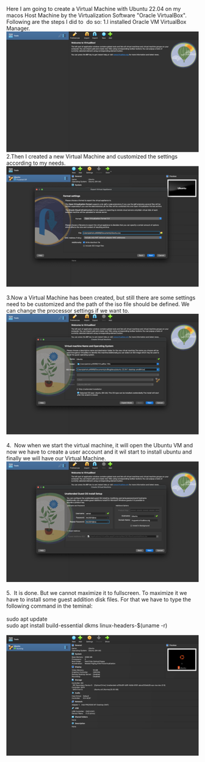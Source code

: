Here I am going to create a Virtual Machine with Ubuntu 22.04 on my macos Host Machine by the Virtualization Software "Oracle VirtualBox". Following are the steps I did to  do so:
1.I installed Oracle VM VirtualBox Manager.
<br>
<span>![Alt text](../res/images/AWS_EX1_1.png "a title")</span>
<br>
2.Then I created a new Virtual Machine and customized the settings according to my needs.
<br>
<span>![Alt text](../res/images/AWS_EX1_2.png "a title")</span>
<br>
<br>
3.Now a Virtual Machine has been created, but still there are some settings need to be customized and the path of the iso file should be defined. We can change the processor settings if we want to.
<br>
<span>![Alt text](../res/images/AWS_EX1_3.png "a title")</span>
<br>
<br>
4.  Now when we start the virtual machine, it will open the Ubuntu VM and now we have to create a user account and it wil start to install ubuntu and finally we will have our Virtual Machine.
<br>
<span>![Alt text](../res/images/AWS_EX1_4.png "a title")</span>
<br>
<br>
5.  It is done. But we cannot maximize it to fullscreen. To maximize it we have to install some guest addition disk files. For that we have to type the following command in the teminal:
        <br>
        <br>
        sudo apt update
        <br>
        sudo apt install build-essential dkms linux-headers-$(uname -r)
<br>
<br>
<span>![Alt text](../res/images/AWS_EX1_5.png "a title")</span>



